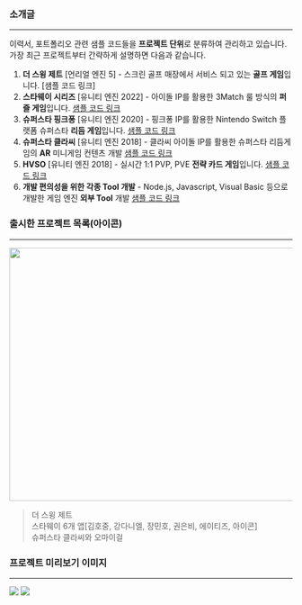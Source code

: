 ### 소개글 
---
이력서, 포트폴리오 관련 샘플 코드들을 **프로젝트 단위**로 분류하여 관리하고 있습니다.
가장 최근 프로젝트부터 간략하게 설명하면 다음과 같습니다.
1. **더 스윙 제트** [언리얼 엔진 5]  - 스크린 골프 매장에서 서비스 되고 있는 **골프 게임**입니다. [샘플 코드 링크]
2. **스타웨이 시리즈** [유니티 엔진 2022] - 아이돌 IP를 활용한 3Match 룰 방식의 **퍼즐 게임**입니다. [샘플 코드 링크](https://github.com/seojoonyboy/SampleCodes/tree/main/02.UnityProjects/01.StarwaySeries)
3. **슈퍼스타 핑크퐁** [유니티 엔진 2020] - 핑크퐁 IP를 활용한 Nintendo Switch 플랫폼 슈퍼스타 **리듬 게임**입니다. [샘플 코드 링크](https://github.com/seojoonyboy/SampleCodes/tree/main/02.UnityProjects/04.Nintendo)
4. **슈퍼스타 클라씨** [유니티 엔진 2018] - 클라씨 아이돌 IP를 활용한 슈퍼스타 리듬게임의 **AR** 미니게임 컨텐츠 개발 [샘플 코드 링크](https://github.com/seojoonyboy/SampleCodes/tree/main/02.UnityProjects/08.SuperStarSeries/01.SuperStarClassy)
5. **HVSO** [유니티 엔진 2018] - 실시간 1:1 PVP, PVE **전략 카드 게임**입니다. [샘플 코드 링크](https://github.com/seojoonyboy/SampleCodes/tree/main/02.UnityProjects/05.HVSO)
6. **개발 편의성을 위한 각종 Tool 개발** - Node.js, Javascript, Visual Basic 등으로 개발한 게임 엔진 **외부 Tool** 개발 [샘플 코드 링크](https://github.com/seojoonyboy/SampleCodes/tree/main/01.Tools/01.NodeJS)
   
   

### 출시한 프로젝트 목록(아이콘)
---

<img src="https://github.com/user-attachments/assets/38899c4b-75f1-472f-ab18-fa2d12ba2196" width=800 height=450>   


> 더 스윙 제트   
> 스타웨이 6개 앱[김호중, 강다니엘, 장민호, 권은비, 에이티즈, 아이콘]   
> 슈퍼스타 클라씨와 오마이걸
   
   

### 프로젝트 미리보기 이미지
---
<img src="https://github.com/user-attachments/assets/ad268162-e779-4415-b76d-b8690a93086f">
<img src="https://github.com/user-attachments/assets/cefb0370-1683-49db-8385-8db230bec735">
